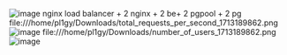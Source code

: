 ![image](https://github.com/pligy/store/assets/62108982/44640496-a4a5-4275-a9ae-3250a57eaa79)
nginx load balancer + 2 nginx + 2 be+ 2 pgpool + 2 pg
file:///home/pl1gy/Downloads/total_requests_per_second_1713189862.png
![image](https://github.com/pligy/store/assets/62108982/66dfe88c-115d-40ae-8604-9b0d4442a801)
file:///home/pl1gy/Downloads/number_of_users_1713189862.png
![image](https://github.com/pligy/store/assets/62108982/509e13df-8041-43eb-be07-015708f10fa2)
